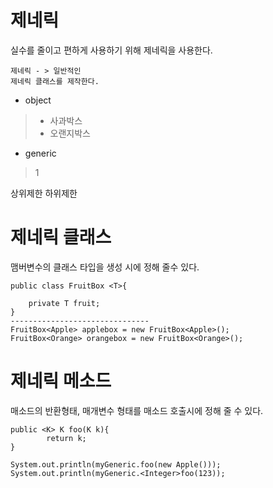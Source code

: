 # 제네릭
실수를 줄이고 편하게 사용하기 위해 제네릭을 사용한다.

```
제네릭 - > 일반적인
제네릭 클래스를 제작한다.
```

* object
>* 사과박스
>* 오랜지박스


* generic
> 1


상위제한 하위제한

# 제네릭 클래스
맴버변수의 클래스 타입을 생성 시에 정해 줄수 있다.
```
public class FruitBox <T>{

	private T fruit;
}
-------------------------------
FruitBox<Apple> applebox = new FruitBox<Apple>();
FruitBox<Orange> orangebox = new FruitBox<Orange>();
```

# 제네릭 메소드
매소드의 반환형태, 매개변수 형태를 매소드 호출시에 정해 줄 수 있다.
```
public <K> K foo(K k){
		return k;
}

System.out.println(myGeneric.foo(new Apple()));
System.out.println(myGeneric.<Integer>foo(123));
```
